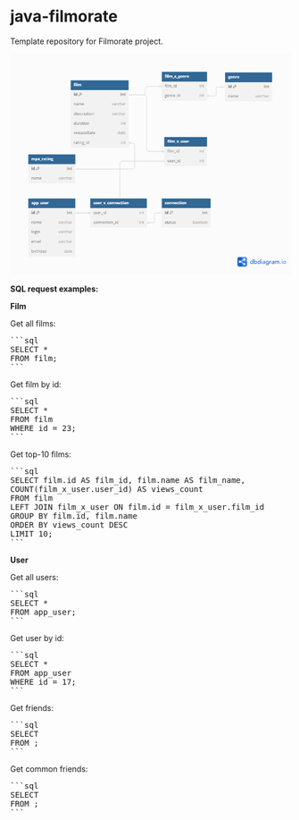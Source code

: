 # java-filmorate
Template repository for Filmorate project.

![ВB scheme](https://github.com/RinOrlova/filmorate/blob/db_draft/film_db.png)

**SQL request examples:**

**Film**

Get all films:
<pre>
```sql
SELECT * 
FROM film;
```
</pre>

Get film by id:
<pre>
```sql
SELECT *
FROM film
WHERE id = 23;
```
</pre>

Get top-10 films:
<pre>
```sql
SELECT film.id AS film_id, film.name AS film_name, 
COUNT(film_x_user.user_id) AS views_count
FROM film
LEFT JOIN film_x_user ON film.id = film_x_user.film_id
GROUP BY film.id, film.name
ORDER BY views_count DESC
LIMIT 10;
```
</pre>

**User**

Get all users:
<pre>
```sql
SELECT * 
FROM app_user;
```
</pre>

Get user by id:
<pre>
```sql
SELECT *
FROM app_user
WHERE id = 17;
```
</pre>

Get friends:
<pre>
```sql
SELECT 
FROM ;
```
</pre>

Get common friends:
<pre>
```sql
SELECT 
FROM ;
```
</pre>
